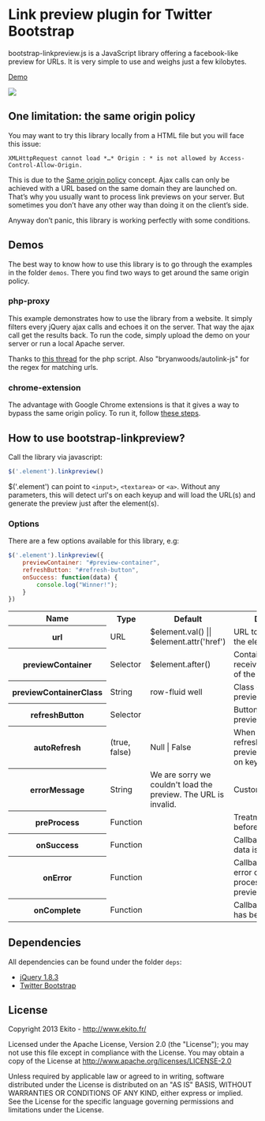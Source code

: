 # Link preview plugin for Twitter Bootstrap

bootstrap-linkpreview.js is a JavaScript library offering a facebook-like preview for URLs. It is very simple to use and weighs just a few kilobytes.

[Demo](http://romainpiel.com/linkpreview/)

![](http://www.ekito.fr/people/wp-content/uploads/2013/01/Screen-Shot-2013-01-17-at-12.13.11-PM.png)

## One limitation: the same origin policy

You may want to try this library locally from a HTML file but you will face this issue:

``
XMLHttpRequest cannot load *…* Origin : * is not allowed by Access-Control-Allow-Origin.
``

This is due to the [Same origin policy](http://en.wikipedia.org/wiki/Same_origin_policy) concept. Ajax calls can only be achieved with a URL based on the same domain they are launched on. That’s why you usually want to process link previews on your server. But sometimes you don’t have any other way than doing it on the client’s side.

Anyway don’t panic, this library is working perfectly with some conditions.

## Demos

The best way to know how to use this library is to go through the examples in the folder `demos`. There you find two ways to get around the same origin policy.

### php-proxy

This example demonstrates how to use the library from a website. It simply filters every jQuery ajax calls and echoes it on the server. That way the ajax call get the results back. To run the code, simply upload the demo on your server or run a local Apache server.

Thanks to [this thread](http://stackoverflow.com/a/12683591/334209) for the php script.
Also "bryanwoods/autolink-js" for the regex for matching urls.

### chrome-extension

The advantage with Google Chrome extensions is that it gives a way to bypass the same origin policy. To run it, follow [these steps](http://developer.chrome.com/extensions/getstarted.html#unpacked).


## How to use bootstrap-linkpreview?

Call the library via javascript:

```javascript
$('.element').linkpreview()
```

$('.element') can point to `<input>`, `<textarea>` or `<a>`. Without any parameters, this will detect url's on each keyup and will load the URL(s) and generate the preview just after the element(s).

### Options

There are a few options available for this library, e.g:

```javascript
$('.element').linkpreview({
	previewContainer: "#preview-container",
	refreshButton: "#refresh-button",
	onSuccess: function(data) {
		console.log("Winner!");
	}
})
```

<table>
  <tr>
    <th>Name</th>
    <th>Type</th>
    <th>Default</th>
    <th>Description</th>
  </tr>
  <tr>
    <th>url</th>
    <td>URL</td>
    <td>$element.val() || $element.attr('href')</td>
    <td>URL to use instead of the element's content</td>
  </tr>
  <tr>
    <th>previewContainer</th>
    <td>Selector</td>
    <td>$element.after()</td>
    <td>Container block receiving the preview of the link</td>
  </tr>
  <tr>
    <th>previewContainerClass</th>
    <td>String</td>
    <td>row-fluid well</td>
    <td>Class of the previewContainer</td>
  </tr>
  <tr>
    <th>refreshButton</th>
    <td>Selector</td>
    <td></td>
    <td>Button refreshing the preview</td>
  </tr>
   <tr>
    <th>autoRefresh</th>
    <td>(true, false)</td>
    <td>Null | False</td>
    <td>When set to `true` refreshes the previewContainerClass on keyup event</td>
  </tr>
  <tr>
    <th>errorMessage</th>
    <td>String</td>
    <td>We are sorry we couldn't load the preview. The URL is invalid.</td>
    <td>Custom error message</td>
  </tr>
  <tr>
    <th>preProcess</th>
    <td>Function</td>
    <td></td>
    <td>Treatment to make before we load the link</td>
  </tr>
  <tr>
    <th>onSuccess</th>
    <td>Function</td>
    <td></td>
    <td>Callback when the data is loaded</td>
  </tr>
  <tr>
    <th>onError</th>
    <td>Function</td>
    <td></td>
    <td>Callback when an error occurred while processing the preview</td>
  </tr>
  <tr>
    <th>onComplete</th>
    <td>Function</td>
    <td></td>
    <td>Callback when a result has been received</td>
  </tr>
</table>

## Dependencies

All dependencies can be found under the folder `deps`:

- [jQuery 1.8.3](http://jquery.com/)
- [Twitter Bootstrap](http://twitter.github.com/bootstrap/)

## License

Copyright 2013 Ekito - http://www.ekito.fr/
 
Licensed under the Apache License, Version 2.0 (the "License"); you may not use this file except in compliance with the License. You may obtain a copy of the License at http://www.apache.org/licenses/LICENSE-2.0
 
Unless required by applicable law or agreed to in writing, software distributed under the License is distributed on an "AS IS" BASIS, WITHOUT WARRANTIES OR CONDITIONS OF ANY KIND, either express or implied. See the License for the specific language governing permissions and limitations under the License.
